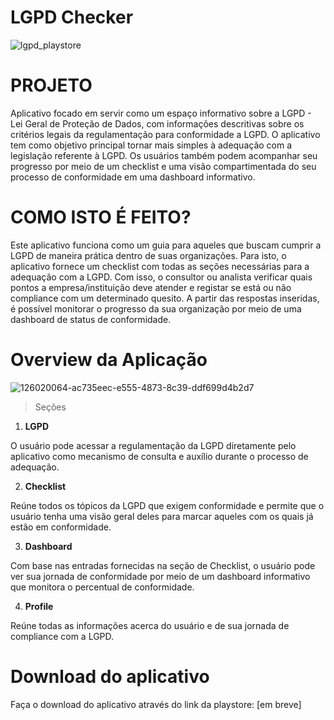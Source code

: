 # LGPD Checker
![lgpd_playstore](https://github.com/victoroliveirappgia/lgpdchecker/assets/168305869/53a90d25-1756-4913-bc74-e5d0bb12ae97)

# PROJETO

Aplicativo focado em servir como um espaço informativo sobre a LGPD - Lei Geral de Proteção de Dados, com informações descritivas sobre os critérios legais da regulamentação para conformidade a LGPD. O aplicativo tem como objetivo principal tornar mais simples à adequação com a legislação referente à LGPD. Os usuários também podem acompanhar seu progresso por meio de um checklist e uma visão compartimentada do seu processo de conformidade em uma dashboard informativo.

# COMO ISTO É FEITO?

Este aplicativo funciona como um guia para aqueles que buscam cumprir a LGPD de maneira prática dentro de suas organizações. Para isto, o aplicativo fornece um checklist com todas as seções necessárias para a adequação com a LGPD. Com isso, o consultor ou analista verificar quais pontos a empresa/instituição deve atender e registar se está ou não compliance com um determinado quesito. A partir das respostas inseridas, é possível monitorar o progresso da sua organização por meio de uma dashboard de status de conformidade.

# Overview da Aplicação

![126020064-ac735eec-e555-4873-8c39-ddf699d4b2d7](https://github.com/victoroliveirappgia/lgpdchecker/assets/168305869/bf55d9c2-55dd-45ec-b7a6-61ab24617c68)

> Seções

1. **LGPD**

O usuário pode acessar a regulamentação da LGPD diretamente pelo aplicativo como mecanismo de consulta e auxílio durante o processo de adequação.

2. **Checklist**

Reúne todos os tópicos da LGPD que exigem conformidade e permite que o usuário tenha uma visão geral deles para marcar aqueles com os quais já estão em conformidade.

3. **Dashboard**

 Com base nas entradas fornecidas na seção de Checklist, o usuário pode ver sua jornada de conformidade por meio de um dashboard informativo que monitora o percentual de conformidade.

4. **Profile**

Reúne todas as informações acerca do usuário e de sua jornada de compliance com a LGPD.

# Download do aplicativo 

Faça o download do aplicativo através do link da playstore: [em breve]
